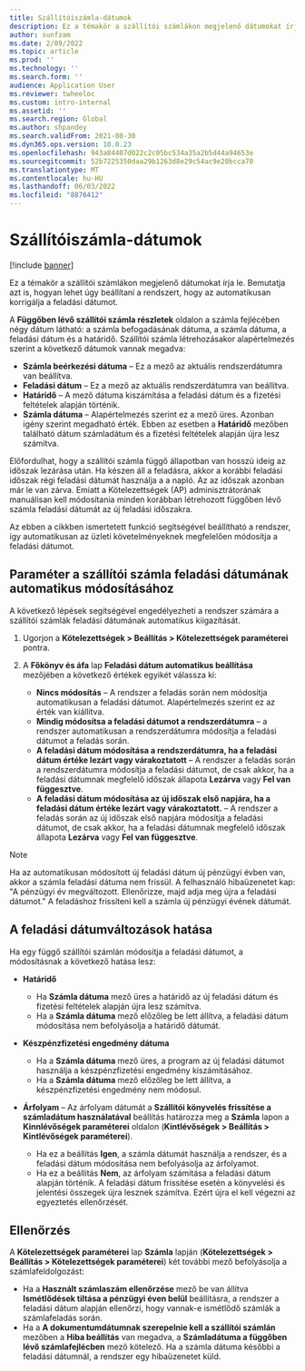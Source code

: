 ```yaml
---
title: Szállítóiszámla-dátumok
description: Ez a témakör a szállítói számlákon megjelenő dátumokat írja le. Bemutatja azt is, hogyan lehet úgy beállítani a rendszert, hogy az automatikusan korrigálja a feladási dátumot.
author: sunfzam
ms.date: 2/09/2022
ms.topic: article
ms.prod: ''
ms.technology: ''
ms.search.form: ''
audience: Application User
ms.reviewer: twheeloc
ms.custom: intro-internal
ms.assetid: ''
ms.search.region: Global
ms.author: shpandey
ms.search.validFrom: 2021-08-30
ms.dyn365.ops.version: 10.0.23
ms.openlocfilehash: 943a84407d022c2c05bc534a35a2b5d44a94653e
ms.sourcegitcommit: 52b7225350daa29b1263d8e29c54ac9e20bcca70
ms.translationtype: MT
ms.contentlocale: hu-HU
ms.lasthandoff: 06/03/2022
ms.locfileid: "8876412"
---
```

# <a name="vendor-invoice-dates"></a>Szállítóiszámla-dátumok

[!include [banner](../includes/banner.md)]

Ez a témakör a szállítói számlákon megjelenő dátumokat írja le. Bemutatja azt is, hogyan lehet úgy beállítani a rendszert, hogy az automatikusan korrigálja a feladási dátumot.

A **Függőben lévő szállítói számla részletek** oldalon a számla fejlécében négy dátum látható: a számla befogadásának dátuma, a számla dátuma, a feladási dátum és a határidő. Szállítói számla létrehozásakor alapértelmezés szerint a következő dátumok vannak megadva:

- **Számla beérkezési dátuma** – Ez a mező az aktuális rendszerdátumra van beállítva.
- **Feladási dátum** – Ez a mező az aktuális rendszerdátumra van beállítva. 
- **Határidő** – A mező dátuma kiszámítása a feladási dátum és a fizetési feltételek alapján történik.
- **Számla dátuma** – Alapértelmezés szerint ez a mező üres. Azonban igény szerint megadható érték. Ebben az esetben a **Határidő** mezőben található dátum számladátum és a fizetési feltételek alapján újra lesz számítva.

Előfordulhat, hogy a szállítói számla függő állapotban van hosszú ideig az időszak lezárása után. Ha készen áll a feladásra, akkor a korábbi feladási időszak régi feladási dátumát használja a a napló. Az az időszak azonban már le van zárva. Emiatt a Kötelezettségek (AP) adminisztrátorának manuálisan kell módosítania minden korábban létrehozott függőben lévő számla feladási dátumát az új feladási időszakra.

Az ebben a cikkben ismertetett funkció segítségével beállítható a rendszer, így automatikusan az üzleti követelményeknek megfelelően módosítja a feladási dátumot.

## <a name="parameter-for-automatically-adjusting-the-vendor-invoice-posting-date"></a>Paraméter a szállítói számla feladási dátumának automatikus módosításához

A következő lépések segítségével engedélyezheti a rendszer számára a szállítói számlák feladási dátumának automatikus kiigazítását.

1.  Ugorjon a **Kötelezettségek \> Beállítás \> Kötelezettségek paraméterei** pontra.
2.  A **Főkönyv és áfa** lap **Feladási dátum automatikus beállítása** mezőjében a következő értékek egyikét válassza ki:

    - **Nincs módosítás** – A rendszer a feladás során nem módosítja automatikusan a feladási dátumot. Alapértelmezés szerint ez az érték van kiállítva.
    - **Mindig módosítsa a feladási dátumot a rendszerdátumra** – a rendszer automatikusan a rendszerdátumra módosítja a feladási dátumot a feladás során.
    - **A feladási dátum módosítása a rendszerdátumra, ha a feladási dátum értéke lezárt vagy várakoztatott** – A rendszer a feladás során a rendszerdátumra módosítja a feladási dátumot, de csak akkor, ha a feladási dátumnak megfelelő időszak állapota **Lezárva** vagy **Fel van függesztve**.
    - **A feladási dátum módosítása az új időszak első napjára, ha a feladási dátum értéke lezárt vagy várakoztatott.** – A rendszer a feladás során az új időszak első napjára módosítja a feladási dátumot, de csak akkor, ha a feladási dátumnak megfelelő időszak állapota **Lezárva** vagy **Fel van függesztve**.

> [!NOTE]
> Ha az automatikusan módosított új feladási dátum új pénzügyi évben van, akkor a számla feladási dátuma nem frissül. A felhasználó hibaüzenetet kap: "A pénzügyi év megváltozott. Ellenőrizze, majd adja meg újra a feladási dátumot." A feladáshoz frissíteni kell a számla új pénzügyi évének dátumát.

## <a name="impact-of-posting-date-changes"></a>A feladási dátumváltozások hatása

Ha egy függő szállítói számlán módosítja a feladási dátumot, a módosításnak a következő hatása lesz:

- **Határidő**

    - Ha **Számla dátuma** mező üres a határidő az új feladási dátum és fizetési feltételek alapján újra lesz számítva.
    - Ha a **Számla dátuma** mező előzőleg be lett állítva, a feladási dátum módosítása nem befolyásolja a határidő dátumát.

- **Készpénzfizetési engedmény dátuma**

    - Ha a **Számla dátuma** mező üres, a program az új feladási dátumot használja a készpénzfizetési engedmény kiszámításához.
    - Ha a **Számla dátuma** mező előzőleg be lett állítva, a készpénzfizetési engedmény nem módosul.

- **Árfolyam** – Az árfolyam dátumát a **Szállítói könyvelés frissítése a számladátum használatával** beállítás határozza meg a **Számla** lapon a **Kinnlévőségek paraméterei** oldalon (**Kintlévőségek \> Beállítás \> Kintlévőségek paraméterei**).

    - Ha ez a beállítás **Igen**, a számla dátumát használja a rendszer, és a feladási dátum módosítása nem befolyásolja az árfolyamot.
    - Ha ez a beállítás **Nem**, az árfolyam számítása a feladási dátum alapján történik. A feladási dátum frissítése esetén a könyvelési és jelentési összegek újra lesznek számítva. Ezért újra el kell végezni az egyeztetés ellenőrzését.

## <a name="validation"></a>Ellenőrzés

A **Kötelezettségek paraméterei** lap **Számla** lapján (**Kötelezettségek \> Beállítás \> Kötelezettségek paraméterei**) két további mező befolyásolja a számlafeldolgozást:

- Ha a **Használt számlaszám ellenőrzése** mező be van állítva **Ismétlődések tiltása a pénzügyi éven belül** beállításra, a rendszer a feladási dátum alapján ellenőrzi, hogy vannak-e ismétlődő számlák a számlafeladás során.
- Ha a **A dokumentumdátumnak szerepelnie kell a szállítói számlán** mezőben a **Hiba beállítás** van megadva, a **Számladátuma a függőben lévő számlafejlécben** mező kötelező. Ha a számla dátuma későbbi a feladási dátumnál, a rendszer egy hibaüzenetet küld.
